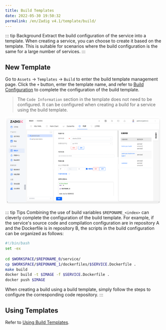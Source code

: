 ```yaml
---
title: Build Templates
date: 2022-05-30 19:50:32
permalink: /en/Zadig v4.1/template/build/
---
```


::: tip Background
Extract the build configuration of the service into a template. When creating a service, you can choose to create it based on the template. This is suitable for scenarios where the build configuration is the same for a large number of services.
:::

## New Template

Go to `Assets` → `Templates` → `Build` to enter the build template management page. Click the `+` button, enter the template name, and refer to [Build Configuration](/en/Zadig%20v4.1/project/build/) to complete the configuration of the build template.

> The `Code Information` section in the template does not need to be configured. It can be configured when creating a build for a service using the build template.

![Building templates](../../../../_images/build_template_1.png)

::: tip Tips
Combining the use of build variables `$REPONAME_<index>` can cleverly complete the configuration of the build template. For example, if the service's source code and compilation configuration are in repository A and the Dockerfile is in repository B, the scripts in the build configuration can be organized as follows:

```bash
#!/bin/bash
set -ex

cd $WORKSPACE/$REPONAME_0/service/
cp $WORKSPACE/$REPONAME_1/dockerfiles/$SERVICE.Dockerfile .
make build
docker build -t $IMAGE -f $SERVICE.Dockerfile .
docker push $IMAGE
```

When creating a build using a build template, simply follow the steps to configure the corresponding code repository.
:::

## Using Templates

Refer to [Using Build Templates](/en/Zadig%20v4.1/project/build/template/).